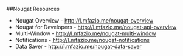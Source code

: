 ##Nougat Resources

+ Nougat Overview - http://l.mfazio.me/nougat-overview
+ Nougat for Developers - http://l.mfazio.me/nougat-api-overview
+ Multi-Window - http://l.mfazio.me/nougat-multi-window
+ Notifications - http://l.mfazio.me/nougat-notifications
+ Data Saver - http://l.mfazio.me/nougat-data-saver
